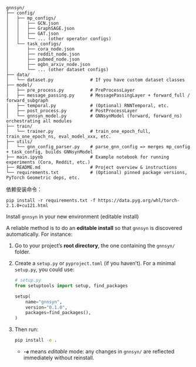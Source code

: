 ```
gnnsyn/
├── config/
│   ├── mp_configs/
│   │   ├── GCN.json
│   │   ├── GraphSAGE.json
│   │   ├── GAT.json
│   │   └── ... (other operator configs)
│   └── task_configs/
│       ├── cora_node.json
│       ├── reddit_node.json
│       ├── pubmed_node.json
│       ├── ogbn_arxiv_node.json
│       └── ... (other dataset configs)
├── data/
│   └── dataset.py              # If you have custom dataset classes
├── model/
│   ├── pre_process.py          # PreProcessLayer
│   ├── message_passing.py      # MessagePassingLayer + forward_full / forward_subgraph
│   ├── temporal.py             # (Optional) RNNTemporal, etc.
│   ├── post_process.py         # PostProcessLayer
│   └── gnnsyn_model.py         # GNNsynModel (forward, forward_ns) orchestrating all modules
├── train/
│   └── trainer.py              # train_one_epoch_full, train_one_epoch_ns, eval_model_xxx, etc.
├── utils/
│   └── gnn_config_parser.py    # parse_gnn_config => merges mp_config + task_config, builds GNNsynModel
├── main.ipynb                  # Example notebook for running experiments (Cora, Reddit, etc.)
├── README.md                   # Project overview & instructions
└── requirements.txt            # (Optional) pinned package versions, PyTorch Geometric deps, etc.
```

依赖安装命令：
```
pip install -r requirements.txt -f https://data.pyg.org/whl/torch-2.1.0+cu121.html
```

Install `gnnsyn` in your new environment (editable install)

A reliable method is to do an **editable install** so that `gnnsyn` is discovered automatically. For instance:

1. Go to your project’s **root directory**, the one containing the `gnnsyn/` folder.  
2. Create a `setup.py` or `pyproject.toml` (if you haven’t). For a minimal `setup.py`, you could use:

   ```python
   # setup.py
   from setuptools import setup, find_packages

   setup(
       name="gnnsyn",
       version="0.1.0",
       packages=find_packages(),
   )
   ```

3. Then run:
   ```bash
   pip install -e .
   ```
   - **`-e`** means *editable* mode: any changes in `gnnsyn/` are reflected immediately without reinstall.
